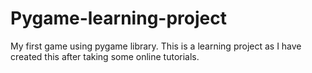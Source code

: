 # Pygame-learning-project
My first game using pygame library. This is a learning project as I have created this after taking some online tutorials.
